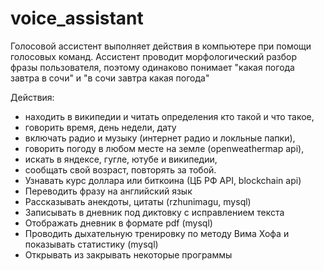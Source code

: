 # voice_assistant

Голосовой ассистент выполняет действия в компьютере при помощи голосовых команд. 
Ассистент проводит морфологический разбор фразы пользователя, поэтому одинаково понимает 
"какая погода завтра в сочи" и "в сочи завтра какая погода"

Действия:
- находить в википедии и читать определения кто такой и что такое,
- говорить время, день недели, дату
- включать радио и музыку (интернет радио и локльные папки),
- говорить погоду в любом месте на земле (openweathermap api),
- искать в яндексе, гугле, ютубе и википедии,
- сообщать свой возраст, повторять за тобой.
- Узнавать курс доллара или биткоина (ЦБ РФ API, blockchain api)
- Переводить фразу на английский язык
- Рассказывать анекдоты, цитаты (rzhunimagu, mysql)
- Записывать в дневник под диктовку с исправлением текста
- Отображать дневник в формате pdf  (mysql)
- Проводить дыхательную тренировку по методу Вима Хофа и 
  показывать статистику (mysql)
- Открывать из закрывать некоторые программы

